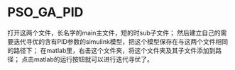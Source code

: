 # PSO_GA_PID
打开这两个文件，长名字的main主文件，短的时sub子文件；
然后建立自己的需要迭代寻优的含有PID参数的simulink模型，把这个模型保存在与这两个文件相同的路径下；
在matlab里，右击这个文件夹，将这个文件夹及其子文件添加到路径；
点击matlab的运行按钮就可以进行迭代寻优了。
